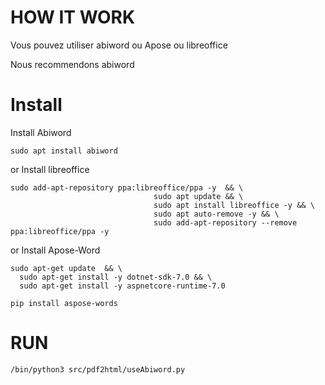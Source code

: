 
# HOW IT WORK

Vous pouvez utiliser abiword ou Apose ou libreoffice

Nous recommendons abiword

# Install


Install Abiword 
```console
sudo apt install abiword
```

or Install libreoffice
```console
sudo add-apt-repository ppa:libreoffice/ppa -y  && \
                                sudo apt update && \
                                sudo apt install libreoffice -y && \
                                sudo apt auto-remove -y && \
                                sudo add-apt-repository --remove ppa:libreoffice/ppa -y
```

or Install Apose-Word

```console
sudo apt-get update  && \
  sudo apt-get install -y dotnet-sdk-7.0 && \
  sudo apt-get install -y aspnetcore-runtime-7.0
  
pip install aspose-words
```

# RUN
```console
/bin/python3 src/pdf2html/useAbiword.py 
```